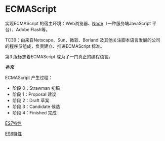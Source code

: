 # ECMAScript

实现ECMAScript 的宿主环境：Web浏览器、[Node](http://nodejs.cn/)（一种服务端JavaScript 平台）、Adobe Flash等。

TC39：由来自Netscape、Sun、微软、Borland 及其他关注脚本语言发展的公司的程序员组成，负责建立、推进ECMAScript 标准。

第3 版标志着ECMAScript 成为了一门真正的编程语言。

**_补充_**

ECMAScript 产生过程：

- 阶段 0：Strawman 初稿
- 阶段 1：Proposal 建议
- 阶段 2：Draft 草案
- 阶段 3：Candidate 候选
- 阶段 4：Finished 完成

[ES7特性](http://www.2ality.com/2016/02/ecmascript-2017.html)

[ES6特性](http://es6-features.org/)
